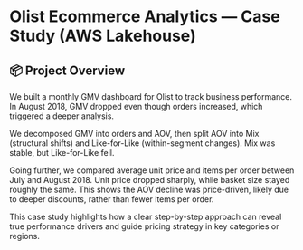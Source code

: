 # Olist Ecommerce Analytics — Case Study (AWS Lakehouse)

## 📦 Project Overview
We built a monthly GMV dashboard for Olist to track business performance. In August 2018, GMV dropped even though orders increased, which triggered a deeper analysis.

We decomposed GMV into orders and AOV, then split AOV into Mix (structural shifts) and Like-for-Like (within-segment changes). Mix was stable, but Like-for-Like fell.

Going further, we compared average unit price and items per order between July and August 2018. Unit price dropped sharply, while basket size stayed roughly the same. This shows the AOV decline was price-driven, likely due to deeper discounts, rather than fewer items per order.

This case study highlights how a clear step-by-step approach can reveal true performance drivers and guide pricing strategy in key categories or regions.
